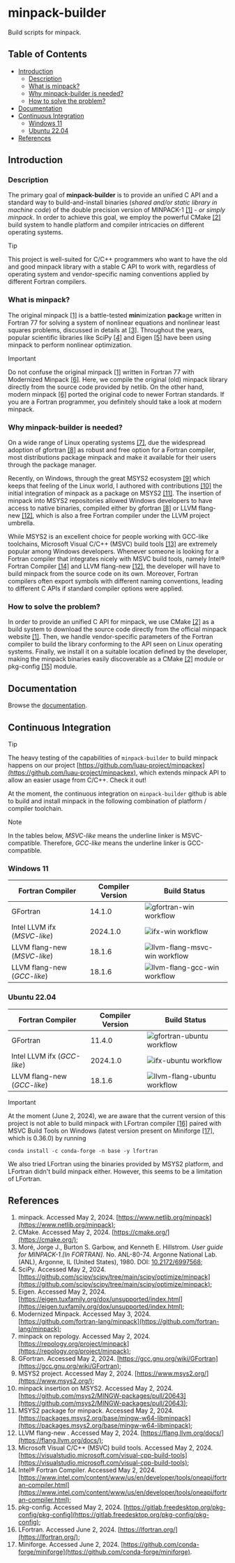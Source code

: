 # minpack-builder

Build scripts for minpack.

## Table of Contents

* [Introduction](#introduction)
    * [Description](#description)
    * [What is minpack?](#what-is-minpack)
    * [Why minpack-builder is needed?](#why-minpack-builder-is-needed)
    * [How to solve the problem?](#how-to-solve-the-problem)
* [Documentation](#documentation)
* [Continuous Integration](#continuous-integration)
    * [Windows 11](#windows-11)
    * [Ubuntu 22.04](#ubuntu-2204)
* [References](#references)

## Introduction

### Description

The primary goal of **minpack-builder** is to provide an unified C API and a standard way to build-and-install binaries (*shared and/or static library in machine code*) of the double precision version of MINPACK-1 [[1]](https://www.netlib.org/minpack) - *or simply minpack*. In order to achieve this goal, we employ the powerful CMake [[2]](https://cmake.org/) build system to handle platform and compiler intricacies on different operating systems.

> [!TIP]
> 
> This project is well-suited for C/C++ programmers who want to have the old and good minpack library with a stable C API to work with, regardless of operating system and vendor-specific naming conventions applied by different Fortran compilers.

### What is minpack?

The original minpack [[1]](https://www.netlib.org/minpack) is a battle-tested **min**imization **pack**age written in Fortran 77 for solving a system of nonlinear equations and nonlinear least squares problems, discussed in details at [[3]](https://doi.org/10.2172/6997568). Throughout the years, popular scientific libraries like SciPy [[4]](https://github.com/scipy/scipy/tree/main/scipy/optimize/minpack) and Eigen [[5]](https://eigen.tuxfamily.org/dox/unsupported/index.html) have been using minpack to perform nonlinear optimization.

> [!IMPORTANT]
> 
> Do not confuse the original minpack [[1]](https://www.netlib.org/minpack) written in Fortran 77 with Modernized Minpack [[6]](https://github.com/fortran-lang/minpack). Here, we compile the original (old) minpack library directly from the source code provided by netlib. On the other hand, modern minpack [[6]](https://github.com/fortran-lang/minpack) ported the original code to newer Fortran standards. If you are a Fortran programmer, you definitely should take a look at modern minpack.

### Why minpack-builder is needed?

On a wide range of Linux operating systems [[7]](https://repology.org/project/minpack), due the widespread adoption of gfortran [[8]](https://gcc.gnu.org/wiki/GFortran) as robust and free option for a Fortran compiler, most distributions package minpack and make it available for their users through the package manager.

Recently, on Windows, through the great MSYS2 ecosystem [[9]](https://www.msys2.org/) which keeps that feeling of the Linux world, I authored with contributions [[10]](https://github.com/msys2/MINGW-packages/pull/20643) the initial integration of minpack as a package on MSYS2 [[11]](https://packages.msys2.org/base/mingw-w64-libminpack). The insertion of minpack into MSYS2 repositories allowed Windows developers to have access to native binaries, compiled either by gfortran [[8]](https://gcc.gnu.org/wiki/GFortran) or LLVM flang-new [[12]](https://flang.llvm.org/docs/), which is also a free Fortran compiler under the LLVM project umbrella.

While MSYS2 is an excellent choice for people working with GCC-like toolchains, Microsoft Visual C/C++ (MSVC) build tools [[13]](https://visualstudio.microsoft.com/visual-cpp-build-tools) are extremely popular among Windows developers. Whenever someone is looking for a Fortran compiler that integrates nicely with MSVC build tools, namely Intel® Fortran Compiler [[14]](https://www.intel.com/content/www/us/en/developer/tools/oneapi/fortran-compiler.html) and LLVM flang-new [[12]](https://flang.llvm.org/docs/), the developer will have to build minpack from the source code on its own. Moreover, Fortran compilers often export symbols with different naming conventions, leading to different C APIs if standard compiler options were applied.

### How to solve the problem?

In order to provide an unified C API for minpack, we use CMake [[2]](https://cmake.org/) as a build system to download the source code directly from the official minpack website [[1]](https://www.netlib.org/minpack). Then, we handle vendor-specific parameters of the Fortran compiler to build the library conforming to the API seen on Linux operating systems. Finally, we install it on a suitable location defined by the developer, making the minpack binaries easily discoverable as a CMake [[2]](https://cmake.org/) module or pkg-config [[15]](https://gitlab.freedesktop.org/pkg-config/pkg-config) module.

## Documentation

Browse the [documentation](doc/README.md).

## Continuous Integration

> [!TIP]
> 
> The heavy testing of the capabilities of ```minpack-builder``` to build minpack happens on our project [https://github.com/luau-project/minpackex](https://github.com/luau-project/minpackex), which extends minpack API to allow an easier usage from C/C++. Check it out!

At the moment, the continuous integration on ```minpack-builder``` github is able to build and install minpack in the following combination of platform / compiler toolchain.

> [!NOTE]
> 
> In the tables below, *MSVC-like* means the underline linker is MSVC-compatible. Therefore, *GCC-like* means the underline linker is GCC-compatible.

### Windows 11

| Fortran Compiler | Compiler Version | Build Status |
|------------------|------------------|--------------|
| GFortran | 14.1.0 | ![gfortran-win workflow](https://github.com/luau-project/minpack-builder/actions/workflows/gfortran-on-windows.yaml/badge.svg?branch=main) |
| Intel LLVM ifx (*MSVC-like*) | 2024.1.0 | ![ifx-win workflow](https://github.com/luau-project/minpack-builder/actions/workflows/intel-fortran-on-windows.yaml/badge.svg?branch=main) |
| LLVM flang-new (*MSVC-like*) | 18.1.6 | ![llvm-flang-msvc-win workflow](https://github.com/luau-project/minpack-builder/actions/workflows/llvm-flang-msvc-like-on-windows.yaml/badge.svg?branch=main) |
| LLVM flang-new (*GCC-like*) | 18.1.6 | ![llvm-flang-gcc-win workflow](https://github.com/luau-project/minpack-builder/actions/workflows/llvm-flang-gcc-like-on-windows.yaml/badge.svg?branch=main) |

### Ubuntu 22.04

| Fortran Compiler | Compiler Version | Build Status |
|------------------|------------|--------------|
| GFortran         | 11.4.0 |![gfortran-ubuntu workflow](https://github.com/luau-project/minpack-builder/actions/workflows/gfortran-on-ubuntu.yaml/badge.svg?branch=main)|
| Intel LLVM ifx (*GCC-like*) | 2024.1.0 | ![ifx-ubuntu workflow](https://github.com/luau-project/minpack-builder/actions/workflows/intel-fortran-on-ubuntu.yaml/badge.svg?branch=main) |
| LLVM flang-new (*GCC-like*) | 18.1.6 |![llvm-flang-ubuntu workflow](https://github.com/luau-project/minpack-builder/actions/workflows/llvm-flang-on-ubuntu.yaml/badge.svg?branch=main)|

> [!IMPORTANT]
> 
> At the moment (June 2, 2024), we are aware that the current version of this project is not able to build minpack with LFortran compiler [[16]](https://lfortran.org/) paired with MSVC Build Tools on Windows (latest version present on Miniforge [[17]](https://github.com/conda-forge/miniforge), which is 0.36.0) by running
> 
> ```conda install -c conda-forge -n base -y lfortran```
> 
> We also tried LFortran using the binaries provided by MSYS2 platform, and LFortran didn't build minpack either. However, this seems to be a limitation of LFortran.

## References

1. minpack. Accessed May 2, 2024. [https://www.netlib.org/minpack](https://www.netlib.org/minpack);
2. CMake. Accessed May 2, 2024. [https://cmake.org/](https://cmake.org/);
3. Moré, Jorge J., Burton S. Garbow, and Kenneth E. Hillstrom. *User guide for MINPACK-1.[In FORTRAN]*. No. ANL-80-74. Argonne National Lab.(ANL), Argonne, IL (United States), 1980. DOI: [10.2172/6997568](https://doi.org/10.2172/6997568);
4. SciPy. Accessed May 2, 2024. [https://github.com/scipy/scipy/tree/main/scipy/optimize/minpack](https://github.com/scipy/scipy/tree/main/scipy/optimize/minpack);
5. Eigen. Accessed May 2, 2024. [https://eigen.tuxfamily.org/dox/unsupported/index.html](https://eigen.tuxfamily.org/dox/unsupported/index.html);
6. Modernized Minpack. Accessed May 3, 2024. [https://github.com/fortran-lang/minpack](https://github.com/fortran-lang/minpack);
7. minpack on repology. Accessed May 2, 2024. [https://repology.org/project/minpack](https://repology.org/project/minpack);
8. GFortran. Accessed May 2, 2024. [https://gcc.gnu.org/wiki/GFortran](https://gcc.gnu.org/wiki/GFortran);
9. MSYS2 project. Accessed May 2, 2024. [https://www.msys2.org/](https://www.msys2.org/);
10. minpack insertion on MSYS2. Accessed May 2, 2024. [https://github.com/msys2/MINGW-packages/pull/20643](https://github.com/msys2/MINGW-packages/pull/20643);
11. MSYS2 package for minpack. Accessed May 2, 2024. [https://packages.msys2.org/base/mingw-w64-libminpack](https://packages.msys2.org/base/mingw-w64-libminpack);
12. LLVM flang-new . Accessed May 2, 2024. [https://flang.llvm.org/docs/](https://flang.llvm.org/docs/);
13. Microsoft Visual C/C++ (MSVC) build tools. Accessed May 2, 2024. [https://visualstudio.microsoft.com/visual-cpp-build-tools](https://visualstudio.microsoft.com/visual-cpp-build-tools);
14. Intel® Fortran Compiler. Accessed May 2, 2024. [https://www.intel.com/content/www/us/en/developer/tools/oneapi/fortran-compiler.html](https://www.intel.com/content/www/us/en/developer/tools/oneapi/fortran-compiler.html);
15. pkg-config. Accessed May 2, 2024. [https://gitlab.freedesktop.org/pkg-config/pkg-config](https://gitlab.freedesktop.org/pkg-config/pkg-config);
16. LFortran. Accessed June 2, 2024. [https://lfortran.org/](https://lfortran.org/);
17. Miniforge. Accessed June 2, 2024. [https://github.com/conda-forge/miniforge](https://github.com/conda-forge/miniforge).